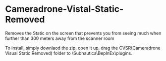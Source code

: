 # Cameradrone-Vistal-Static-Removed
Removes the Static on the screen that prevents you from seeing much when further than 300 meters away from the scanner room

To install, simply downlaod the zip, open it up, drag the CVSR(Cameradrone Visual Static Removed) folder to \Subnautica\BepInEx\plugins.

